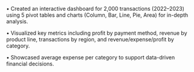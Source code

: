 •	Created an interactive dashboard for 2,000 transactions (2022–2023) using 5 pivot tables and charts (Column, Bar, Line, Pie, Area) for in-depth analysis.

•	Visualized key metrics including profit by payment method, revenue by product line, transactions by region, and revenue/expense/profit by category.

•	Showcased average expense per category to support data-driven financial decisions.
